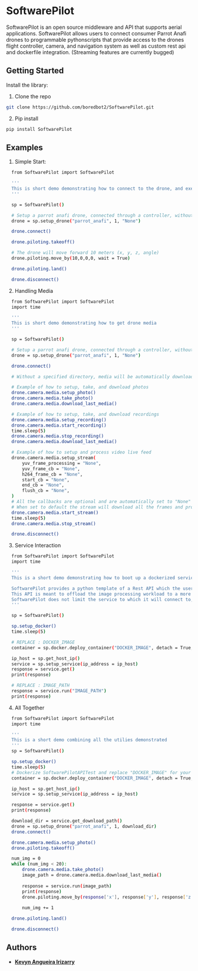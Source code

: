 # SoftwarePilot
SoftwarePilot is an open source middleware and API that supports aerial applications. SoftwarePilot allows users to connect consumer Parrot Anafi drones to programmable pythonscripts that provide access to the drones flight controller, camera, and navigation system as well as custom rest api and dockerfile integration.
(Streaming features are currently bugged)

## Getting Started
Install the library:
1. Clone the repo
  ```sh
  git clone https://github.com/boredbot2/SoftwarePilot.git
  ```
2. Pip install
  ```sh
  pip install SoftwarePilot
  ```
## Examples
1. Simple Start:
  ```sh
	from SoftwarePilot import SoftwarePilot

	'''
	This is short demo demonstrating how to connect to the drone, and execute a few basic commands
	'''

	sp = SoftwarePilot()

	# Setup a parrot anafi drone, connected through a controller, without a specific download directory
	drone = sp.setup_drone("parrot_anafi", 1, "None")

	drone.connect()

	drone.piloting.takeoff()

	# The drone will move forward 10 meters (x, y, z, angle)
	drone.piloting.move_by(10,0,0,0, wait = True)

	drone.piloting.land()

	drone.disconnect()
  ```
2. Handling Media
  ```sh
	from SoftwarePilot import SoftwarePilot
	import time

	'''
	This is short demo demonstrating how to get drone media
	'''

	sp = SoftwarePilot()

	# Setup a parrot anafi drone, connected through a controller, without a specific download directory
	drone = sp.setup_drone("parrot_anafi", 1, "None")

	drone.connect()

	# Without a specified directory, media will be automatically downloaded to AnafiMedia/

	# Example of how to setup, take, and download photos
	drone.camera.media.setup_photo()
	drone.camera.media.take_photo()
	drone.camera.media.download_last_media()

	# Example of how to setup, take, and download recordings
	drone.camera.media.setup_recording()
	drone.camera.media.start_recording()
	time.sleep(5)
	drone.camera.media.stop_recording()
	drone.camera.media.download_last_media()

	# Example of how to setup and process video live feed
	drone.camera.media.setup_stream(
		yuv_frame_processing = "None", 
		yuv_frame_cb = "None",
		h264_frame_cb = "None",
		start_cb = "None",
		end_cb = "None",
		flush_cb = "None",
	)
	# All the callbacks are optional and are automatically set to "None"
	# When set to default the stream will download all the frames and provide framerate and bitrate metadata
	drone.camera.media.start_stream()
	time.sleep(5)
	drone.camera.media.stop_stream()

	drone.disconnect()
  ```
3. Service Interaction
  ```sh
	from SoftwarePilot import SoftwarePilot
	import time

	'''
	This is a short demo demonstrating how to boot up a dockerized service and requesting it with SoftwarePilot

	SoftwarePilot provides a python template of a Rest API which the user is meant to modify and dockerize
	This API is meant to offload the image processing workload to a more capable machine
	SoftwarePilot does not limit the service to which it will connect to, but the basic structure must be followed for proper behavior
	'''

	sp = SoftwarePilot()

	sp.setup_docker()
	time.sleep(5)

	# REPLACE : DOCKER_IMAGE
	container = sp.docker.deploy_container("DOCKER_IMAGE", detach = True, ports = {8000:8000})

	ip_host = sp.get_host_ip()
	service = sp.setup_service(ip_address = ip_host)
	response = service.get()
	print(response)

	# REPLACE : IMAGE_PATH
	response = service.run("IMAGE_PATH")
	print(response)
  ```
4. All Together
  ```sh
	from SoftwarePilot import SoftwarePilot
	import time

	'''
	This is a short demo combining all the utilies demonstrated
	'''
	sp = SoftwarePilot()

	sp.setup_docker()
	time.sleep(5)
	# Dockerize SoftwarePilotAPITest and replace "DOCKER_IMAGE" for your custom name
	container = sp.docker.deploy_container("DOCKER_IMAGE", detach = True, ports = {8000:8000})

	ip_host = sp.get_host_ip()
	service = sp.setup_service(ip_address = ip_host)

	response = service.get()
	print(response)

	download_dir = service.get_download_path()
	drone = sp.setup_drone("parrot_anafi", 1, download_dir)
	drone.connect()

	drone.camera.media.setup_photo()
	drone.piloting.takeoff()

	num_img = 0
	while (num_img < 20):
		drone.camera.media.take_photo()
		image_path = drone.camera.media.download_last_media()
		
		response = service.run(image_path)
		print(response)
		drone.piloting.move_by(response['x'], response['y'], response['z'], response['angle'])
		
		num_img += 1

	drone.piloting.land()	

	drone.disconnect()
  ```
## Authors
* **[Kevyn Angueira Irizarry](https://github.com/boredbot2)**

